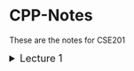 # CPP-Notes
These are the notes for CSE201


<details><summary style="font-size:18px">Lecture 1</summary>
<p>

#### This is just an example
I wasn't in the lecture, someone else fill this in plz

```cpp
   // Your First C++ Program

  #include <iostream>

  int main() {
      std::cout << "Hello World!";
      return 0;
  }
```

</p>
</details>
